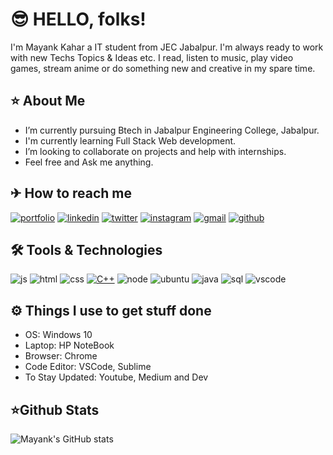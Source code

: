 
# 😎 HELLO, folks! 

I'm Mayank Kahar a IT student from JEC Jabalpur. I'm always ready to work with new Techs Topics & Ideas etc. I read, listen to music, play video games, stream anime or do something new and creative in my spare time.


## ⭐ About Me 

- I’m currently pursuing Btech in Jabalpur Engineering College, Jabalpur.
- I'm currently learning Full Stack Web development.
- I’m looking to collaborate on projects and help with internships.
- Feel free and Ask me anything.

  
## ✈ How to reach me 
[![portfolio](https://img.shields.io/badge/my_portfolio-000?style=for-the-badge&logo=ko-fi&logoColor=white)](https://mayank2101.github.io/myweb/)
 [![linkedin](https://img.shields.io/badge/linkedin-0A66C2?style=for-the-badge&logo=linkedin&logoColor=white)](https://www.linkedin.com/in/themayankkahar//)
[![twitter](https://img.shields.io/badge/twitter-1DA1F2?style=for-the-badge&logo=twitter&logoColor=white)](https://twitter.com/mynk__1/)
[![instagram](https://img.shields.io/badge/instgram-bc2a8d?style=for-the-badge&logo=instagram&logoColor=white)](https://www.instagram.com/lovexception//)
[![gmail](https://img.shields.io/badge/mail-bb001b?style=for-the-badge&logo=gmail&logoColor=white)](https://mayankkahar1997@gmail.com/)
[![github](https://img.shields.io/badge/GitHub-100000?style=for-the-badge&logo=github&logoColor=white)](https://github.com/mayank2101/)

## 🛠 Tools & Technologies

![js](https://camo.githubusercontent.com/da839b79b282a7658a172f07e13496fb18bcf9fa624d061def0e80f47a68ff1d/68747470733a2f2f696d672e69636f6e73382e636f6d2f636f6c6f722f34382f3030303030302f6a6176617363726970742e706e67)
![html](https://camo.githubusercontent.com/91624b4794cb98081ea55063865721be4b4399472c81e66b89b37fd07aad1d92/68747470733a2f2f696d672e69636f6e73382e636f6d2f636f6c6f722f34382f3030303030302f68746d6c2d352e706e67)
![css](https://camo.githubusercontent.com/dc75aee770dff630309493116eeebd6a39c7042e4e94780a5e6c8f107bebe76f/68747470733a2f2f696d672e69636f6e73382e636f6d2f636f6c6f722f34382f3030303030302f637373332e706e67)
[![C++](https://i.imgur.com/Ao2P8iG.png)](https://isocpp.org/)
![node](https://camo.githubusercontent.com/03899ca15bc7682cad570e2638be85926777122dce4b90151d5efc897660d5cd/68747470733a2f2f696d672e69636f6e73382e636f6d2f636f6c6f722f34382f3030303030302f6e6f64656a732e706e67)
![ubuntu](https://camo.githubusercontent.com/d493542b4bf441bcd7cbaa220d12a16196e5c9e94c2a0c5dc110135c5c65b837/68747470733a2f2f696d672e69636f6e73382e636f6d2f636f6c6f722f34382f3030303030302f7562756e74752e706e67)
![java](https://img.shields.io/badge/Java-ED8B00?style=for-the-badge&logo=java&logoColor=white)
![sql](https://img.shields.io/badge/MySQL-00000F?style=for-the-badge&logo=mysql&logoColor=white)
![vscode](https://camo.githubusercontent.com/2f7d9c653bd1edd735b3db07d7c4b47ae45959e17c14053fa4f543ac93cc1a8c/68747470733a2f2f696d672e69636f6e73382e636f6d2f636f6c6f722f34382f3030303030302f76697375616c2d73747564696f2d636f64652d323031392e706e67)

## ⚙ Things I use to get stuff done

- OS: Windows 10
- Laptop: HP NoteBook
- Browser: Chrome
- Code Editor: VSCode, Sublime
- To Stay Updated: Youtube, Medium and Dev

## ⭐Github Stats

![Mayank's GitHub stats](https://github-readme-stats.vercel.app/api?username=mayank2101&show_icons=true&theme=radical)





  
